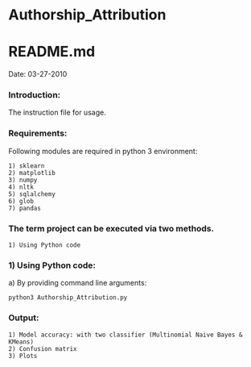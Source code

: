 # Authorship_Attribution

README.md
==========================
Date: 03-27-2010


### Introduction: 
The instruction file for usage.


### Requirements: 
Following modules are required in python 3 environment:

    1) sklearn
    2) matplotlib
    3) numpy
    4) nltk
    5) sqlalchemy
    6) glob
    7) pandas

### The term project can be executed via two methods. <br>
    
    1) Using Python code


### 1) Using Python code:

a) By providing command line arguments: <br>
    
    python3 Authorship_Attribution.py


### Output:

    1) Model accuracy: with two classifier (Multinomial Naive Bayes & KMeans)
    2) Confusion matrix
    3) Plots